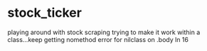 # stock_ticker
playing around with stock scraping trying to make it work within a class...keep getting nomethod error for nilclass on .body ln 16 
